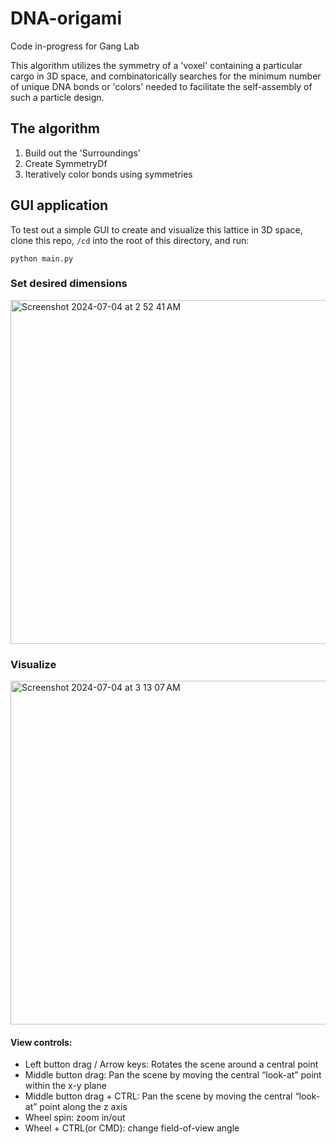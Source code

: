 # DNA-origami

Code in-progress for Gang Lab

This algorithm utilizes the symmetry of a 'voxel' containing a particular cargo in 3D space, and combinatorically searches for the minimum number of unique DNA bonds or 'colors' needed to facilitate the self-assembly of such a particle design.

## The algorithm

1. Build out the 'Surroundings'
2. Create SymmetryDf
3. Iteratively color bonds using symmetries

## GUI application

To test out a simple GUI to create and visualize this lattice in 3D space, clone this repo, `/cd` into the root of this directory, and run:

```shell
python main.py
```

### Set desired dimensions

<img width="550" alt="Screenshot 2024-07-04 at 2 52 41 AM" src="https://github.com/hyuncat/DNA-origami/assets/114366569/425904d5-8a42-4e1e-9b0a-fbde2c91ddef">


### Visualize

<img width="550" alt="Screenshot 2024-07-04 at 3 13 07 AM" src="https://github.com/hyuncat/DNA-origami/assets/114366569/2a6417be-05c4-47c1-a184-82003608b079">

#### View controls:
- Left button drag / Arrow keys: Rotates the scene around a central point
- Middle button drag: Pan the scene by moving the central “look-at” point within the x-y plane
- Middle button drag + CTRL: Pan the scene by moving the central “look-at” point along the z axis
- Wheel spin: zoom in/out
- Wheel + CTRL(or CMD): change field-of-view angle
